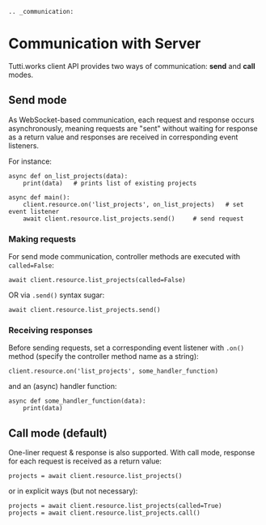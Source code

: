 ```{eval-rst}
.. _communication:
```
# Communication with Server

Tutti.works client API provides two ways of communication: **send** and **call** modes.

## Send mode

As WebSocket-based communication, each request and response occurs asynchronously, meaning requests are "sent" without waiting for response as a return value and responses are received in corresponding event listeners.

For instance:

```
async def on_list_projects(data):
    print(data)   # prints list of existing projects
    
async def main():
    client.resource.on('list_projects', on_list_projects)   # set event listener
    await client.resource.list_projects.send()     # send request
```

### Making requests

For send mode communication, controller methods are executed with `called=False`:

```
await client.resource.list_projects(called=False)
```

OR via `.send()` syntax sugar:

```
await client.resource.list_projects.send()
```

### Receiving responses

Before sending requests, set a corresponding event listener with `.on()` method (specify the controller method name as a string):

```
client.resource.on('list_projects', some_handler_function)
```

and an (async) handler function:

```
async def some_handler_function(data):
    print(data)
```

## Call mode (default)

One-liner request & response is also supported.
With call mode, response for each request is received as a return value:

```
projects = await client.resource.list_projects()
```

or in explicit ways (but not necessary):

```
projects = await client.resource.list_projects(called=True)
projects = await client.resource.list_projects.call()
```

